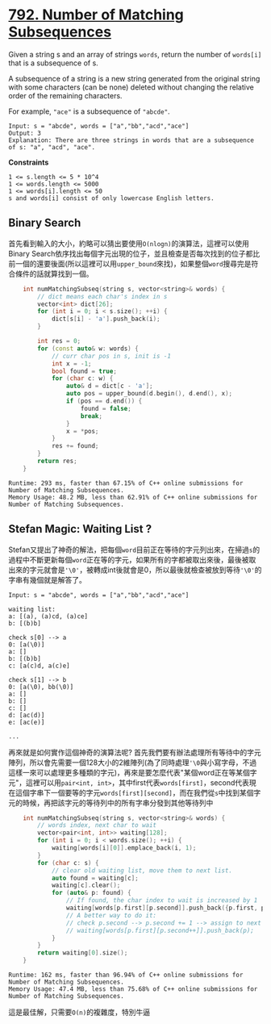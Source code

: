 # [792. Number of Matching Subsequences](https://leetcode.com/problems/number-of-matching-subsequences/)

Given a string s and an array of strings `words`, return the number of `words[i]` that is a subsequence of s.

A subsequence of a string is a new string generated from the original string with some characters (can be none) deleted without changing the relative order of the remaining characters.

For example, `"ace"` is a subsequence of `"abcde"`.

```
Input: s = "abcde", words = ["a","bb","acd","ace"]
Output: 3
Explanation: There are three strings in words that are a subsequence of s: "a", "acd", "ace".
```

**Constraints**
```
1 <= s.length <= 5 * 10^4
1 <= words.length <= 5000
1 <= words[i].length <= 50
s and words[i] consist of only lowercase English letters.
```

## Binary Search
首先看到輸入的大小，約略可以猜出要使用`O(nlogn)`的演算法，這裡可以使用Binary Search依序找出每個字元出現的位子，並且檢查是否每次找到的位子都比前一個的還要後面(所以這裡可以用`upper_bound`來找)，如果整個`word`搜尋完是符合條件的話就算找到一個。

```cpp
    int numMatchingSubseq(string s, vector<string>& words) {
        // dict means each char's index in s
        vector<int> dict[26];
        for (int i = 0; i < s.size(); ++i) {
            dict[s[i] - 'a'].push_back(i);
        }

        int res = 0;
        for (const auto& w: words) {
            // curr char pos in s, init is -1
            int x = -1;
            bool found = true;
            for (char c: w) {
                auto& d = dict[c - 'a'];
                auto pos = upper_bound(d.begin(), d.end(), x);
                if (pos == d.end()) {
                    found = false;
                    break;
                }
                x = *pos;
            }
            res += found;
        }
        return res;
    }
```

```
Runtime: 293 ms, faster than 67.15% of C++ online submissions for Number of Matching Subsequences.
Memory Usage: 48.2 MB, less than 62.91% of C++ online submissions for Number of Matching Subsequences.
```

## Stefan Magic: Waiting List ?
Stefan又提出了神奇的解法，把每個`word`目前正在等待的字元列出來，在掃過`s`的過程中不斷更新每個`word`正在等的字元，如果所有的字都被取出來後，最後被取出來的字元就會是`'\0'`，被轉成int後就會是0，所以最後就檢查被放到等待`'\0'`的字串有幾個就是解答了。

```
Input: s = "abcde", words = ["a","bb","acd","ace"]

waiting list:
a: [(a), (a)cd, (a)ce]
b: [(b)b]

check s[0] --> a
0: [a(\0)]
a: []
b: [(b)b]
c: [a(c)d, a(c)e]

check s[1] --> b
0: [a(\0), bb(\0)]
a: []
b: []
c: []
d: [ac(d)]
e: [ac(e)]

...
```

再來就是如何實作這個神奇的演算法呢? 首先我們要有辦法處理所有等待中的字元陣列，所以會先需要一個128大小的2維陣列(為了同時處理`'\0`與小寫字母，不過這樣一來可以處理更多種類的字元)，再來是要怎麼代表"某個word正在等某個字元"，這裡可以用`pair<int, int>`，其中first代表`words[first]`，second代表現在這個字串下一個要等的字元`words[first][second]`，而在我們從`s`中找到某個字元的時候，再把該字元的等待列中的所有字串分發到其他等待列中
```cpp
    int numMatchingSubseq(string s, vector<string>& words) {
        // words index, next char to wait
        vector<pair<int, int>> waiting[128];
        for (int i = 0; i < words.size(); ++i) {
            waiting[words[i][0]].emplace_back(i, 1);
        }
        for (char c: s) {
            // clear old waiting list, move them to next list.
            auto found = waiting[c];
            waiting[c].clear();
            for (auto& p: found) {
                // If found, the char index to wait is increased by 1
                waiting[words[p.first][p.second]].push_back({p.first, p.second + 1});
                // A better way to do it:
                // check p.second --> p.second += 1 --> assign to next waiting list
                // waiting[words[p.first][p.second++]].push_back(p);
            }
        }
        return waiting[0].size();
    }
```

```
Runtime: 162 ms, faster than 96.94% of C++ online submissions for Number of Matching Subsequences.
Memory Usage: 47.4 MB, less than 75.68% of C++ online submissions for Number of Matching Subsequences.
```

這是最佳解，只需要`O(n)`的複雜度，特別牛逼
